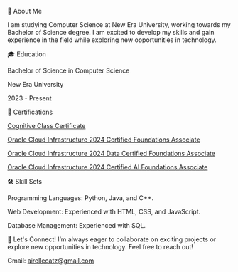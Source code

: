 🌟 About Me

I am studying Computer Science at New Era University, working towards my Bachelor of Science degree. I am excited to develop my skills and gain experience in the field while exploring new opportunities in technology.



🎓 Education

Bachelor of Science in Computer Science

New Era University

2023 - Present

📜 Certifications

[Cognitive Class Certificate](https://courses.cognitiveclass.ai/certificates/717497f7cc8944e59566c961417625f9)

[Oracle Cloud Infrastructure 2024 Certified Foundations Associate](https://catalog-education.oracle.com/pls/certview/sharebadge?id=BCF2490F802A2061E6EFDC500766A9EA6596D3A405B0AC2641D942FA40110E1C)

[Oracle Cloud Infrastructure 2024 Data Certified Foundations Associate](https://catalog-education.oracle.com/pls/certview/sharebadge?id=BCF2490F802A2061E6EFDC500766A9EA3678299A173F1DFD4FA181CFE7D73D13)

[Oracle Cloud Infrastructure 2024 Certified AI Foundations Associate](https://catalog-education.oracle.com/pls/certview/sharebadge?id=C1792F58779FA61271B396C3DB740E335869463657AF3F65109A1A8FED854AD9)


🛠️ Skill Sets

Programming Languages: Python, Java, and C++.

Web Development: Experienced with HTML, CSS, and JavaScript.

Database Management: Experienced with SQL.

🚀 Let's Connect!
I’m always eager to collaborate on exciting projects or explore new opportunities in technology. Feel free to reach out!

Gmail: airellecatz@gmail.com
